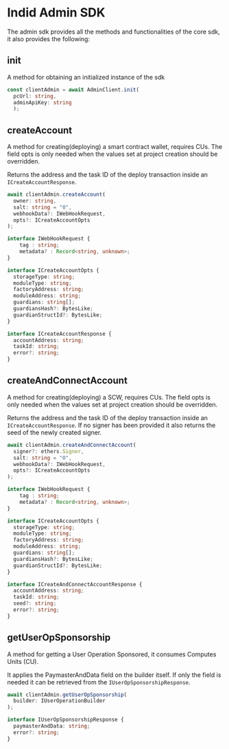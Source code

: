 # Indid Admin SDK

The admin sdk provides all the methods and functionalities of the core sdk, it also provides the following:

## init

A method for obtaining an initialized instance of the sdk

```ts
const clientAdmin = await AdminClient.init(
  pcUrl: string,
  adminApiKey: string
  );
```

## createAccount

A method for creating(deploying) a smart contract wallet, requires CUs.
The field opts is only needed when the values set at project creation should be overridden.

Returns the address and the task ID of the deploy transaction inside an ```ICreateAccountResponse```.

```ts
await clientAdmin.createAccount(
  owner: string,
  salt: string = "0",
  webhookData?: IWebHookRequest,
  opts?: ICreateAccountOpts
);
```

```ts
interface IWebHookRequest {
    tag : string;
    metadata? : Record<string, unknown>;
}
```

```ts
interface ICreateAccountOpts {
  storageType: string;
  moduleType: string;
  factoryAddress: string;
  moduleAddress: string;
  guardians: string[];
  guardiansHash?: BytesLike;
  guardianStructId?: BytesLike;
}
```

```ts
interface ICreateAccountResponse {
  accountAddress: string;
  taskId: string;
  error?: string;
}
```

## createAndConnectAccount

A method for creating(deploying) a SCW, requires CUs.
The field opts is only needed when the values set at project creation should be overridden.

Returns the address and the task ID of the deploy transaction inside an ```ICreateAccountResponse```. If no signer has been provided it also returns the seed of the newly created signer.

```ts
await clientAdmin.createAndConnectAccount(
  signer?: ethers.Signer,
  salt: string = "0",
  webhookData?: IWebHookRequest,
  opts?: ICreateAccountOpts
);
```

```ts
interface IWebHookRequest {
    tag : string;
    metadata? : Record<string, unknown>;
}
```

```ts
interface ICreateAccountOpts {
  storageType: string;
  moduleType: string;
  factoryAddress: string;
  moduleAddress: string;
  guardians: string[];
  guardiansHash?: BytesLike;
  guardianStructId?: BytesLike;
}
```

```ts
interface ICreateAndConnectAccountResponse {
  accountAddress: string;
  taskId: string;
  seed?: string;
  error?: string;
}
```

## getUserOpSponsorship

A method for getting a User Operation Sponsored, it consumes Computes Units (CU).

It applies the PaymasterAndData field on the builder itself. If only the field is needed it can be retrieved from the ```IUserOpSponsorshipResponse```.

```ts
await clientAdmin.getUserOpSponsorship(
  builder: IUserOperationBuilder
);
```

```ts
interface IUserOpSponsorshipResponse {
  paymasterAndData: string;
  error?: string;
}
```
